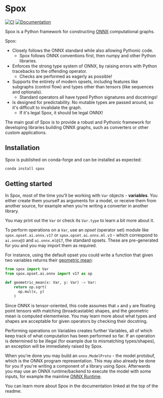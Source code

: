 # Spox

[![CI](https://github.com/Quantco/spox/actions/workflows/ci.yml/badge.svg)](https://github.com/Quantco/spox/actions/workflows/ci.yml)
[![Documentation](https://img.shields.io/badge/docs-latest-success?style=plastic)](https://docs.dev.quantco.cloud/qc-github-artifacts/Quantco/spox/latest/index.html)

Spox is a Python framework for constructing [ONNX](https://github.com/onnx/onnx/) computational graphs.

Spox:

- Closely follows the ONNX standard while also allowing Pythonic code.
  - Spox follows ONNX conventions first, then numpy and other Python libraries.
- Enforces the strong type system of ONNX, by raising errors with Python tracebacks to the offending operator.
  - Checks are performed as eagerly as possible!
- Supports the entirety of modern opsets, including features like subgraphs (control flow) and types other than tensors (like sequences and optionals).
  - Standard operators all have typed Python signatures and docstrings!
- Is designed for predictability. No mutable types are passed around, so it's difficult to invalidate the graph.
  - If it's legal Spox, it should be legal ONNX!

The main goal of Spox is to provide a robust and Pythonic framework for developing libraries building ONNX graphs, such as converters or other custom applications.

## Installation

Spox is published on conda-forge and can be installed as expected:

```bash
conda install spox
```

## Getting started

In Spox, most of the time you'll be working with `Var` objects - **variables**. You either create them yourself as arguments for a model, or receive them from another source, for example when you're writing a converter in another library.

You may print out the `Var` or check its `Var.type` to learn a bit more about it.

To perform operations on a `Var`, use an _opset_ (operator set) module like `spox.opset.ai.onnx.v17` or `spox.opset.ai.onnx.ml.v3` - which correspond to `ai.onnx@3` and `ai.onnx.ml@17`, the standard opsets. These are pre-generated for you and you may import them as required.

For instance, using the default opset you could write a function that given two variables returns their [geometric mean](https://en.wikipedia.org/wiki/Geometric_mean):

```python
from spox import Var
from spox.opset.ai.onnx import v17 as op

def geometric_mean(x: Var, y: Var) -> Var:
    return op.sqrt(
      op.mul(x, y)
    )
```

Since ONNX is tensor-oriented, this code assumes that `x` and `y` are floating point tensors with matching (broadcastable) shapes, and the geometric mean is computed elementwise. You may learn more about what types and shapes are acceptable for given operators by checking their docstring.

Performing operations on Variables creates further Variables, all of which keep track of what computation has been performed so far. If an operation is determined to be illegal (for example due to mismatching types/shapes), an exception will be immediately raised by Spox.

When you're done you may build an `onnx.ModelProto` - the model protobuf, which is the ONNX program representation. This may also already be done for you if you're writing a component of a library using Spox. Afterwards you may use an ONNX runtime/backend to execute the model with some inputs, for example the mainline [ONNX Runtime](https://github.com/microsoft/onnxruntime).

You can learn more about Spox in the documentation linked at the top of the readme.
